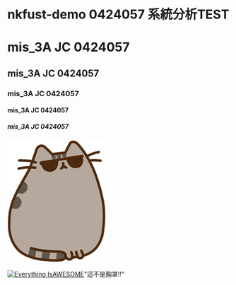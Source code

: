 # nkfust-demo 0424057 系統分析TEST

# mis_3A JC 0424057
## mis_3A JC 0424057
### mis_3A JC 0424057
#### mis_3A JC 0424057
##### mis_3A JC 0424057


![我是圖片](PusheenMoreLicensees.jpg "帥帥Pusheen")


[![Everything IsAWESOME](https://img.youtube.com/vi/KVpFj86tCzE/0.jpg)](https://www.youtube.com/watch?v=KVpFj86tCzE)"這不是胸罩!!"
